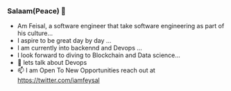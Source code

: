### Salaam(Peace) 👋

-  Am Feisal, a software engineer that take software engineering as part of his culture...
-  I aspire to be great day by day ...
-  I am currently into backennd and Devops ...
-  I look forward to diving to Blockchain and Data science...
- 💬 lets talk about Devops
- 📫 I am Open To New Opportunities reach out at  https://twitter.com/iamfeysal
